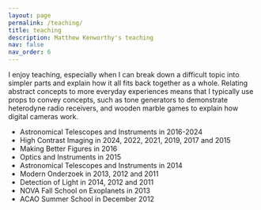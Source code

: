 ```yaml
---
layout: page
permalink: /teaching/
title: teaching
description: Matthew Kenworthy's teaching
nav: false
nav_order: 6
---
```


I enjoy teaching, especially when I can break down a difficult topic into simpler parts and explain how it all fits back together as a whole. Relating abstract concepts to more everyday experiences means that I typically use props to convey concepts, such as tone generators to demonstrate heterodyne radio receivers, and wooden marble games to explain how digital cameras work.


* Astronomical Telescopes and Instruments in 2016-2024
* High Contrast Imaging in 2024, 2022, 2021, 2019, 2017 and 2015
* Making Better Figures in 2016
* Optics and Instruments in 2015
* Astronomical Telescopes and Instruments in 2014
* Modern Onderzoek in 2013, 2012 and 2011
* Detection of Light in 2014, 2012 and 2011
* NOVA Fall School on Exoplanets in 2013
* ACAO Summer School in December 2012
